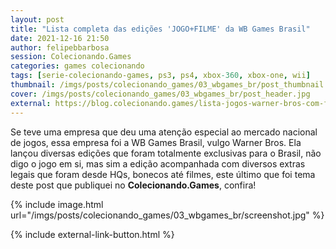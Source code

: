 ```yaml
---
layout: post
title: "Lista completa das edições 'JOGO+FILME' da WB Games Brasil"
date: 2021-12-16 21:50
author: felipebbarbosa
session: Colecionando.Games
categories: games colecionando
tags: [serie-colecionando-games, ps3, ps4, xbox-360, xbox-one, wii]
thumbnail: /imgs/posts/colecionando_games/03_wbgames_br/post_thumbnail.jpg
cover: /imgs/posts/colecionando_games/03_wbgames_br/post_header.jpg
external: https://blog.colecionando.games/lista-jogos-warner-bros-com-filmes-brasil/
---
```


Se teve uma empresa que deu uma atenção especial ao mercado nacional de jogos, essa empresa foi a WB Games Brasil, vulgo Warner Bros. Ela lançou diversas edições que foram totalmente exclusivas para o Brasil, não digo o jogo em si, mas sim a edição acompanhada com diversos extras legais que foram desde HQs, bonecos até filmes, este último que foi tema deste post que publiquei no **Colecionando.Games**, confira!

<!--more-->

{% include image.html
    url="/imgs/posts/colecionando_games/03_wbgames_br/screenshot.jpg" %}

{% include external-link-button.html %}